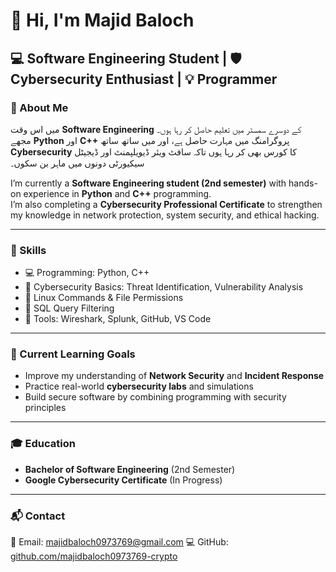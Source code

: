 # 👋 Hi, I'm Majid Baloch  
## 💻 Software Engineering Student | 🛡️ Cybersecurity Enthusiast | 💡 Programmer 

### 📜 About Me  
میں اس وقت **Software Engineering** کے دوسرے سمسٹر میں تعلیم حاصل کر رہا ہوں۔  
مجھے **Python** اور **C++** پروگرامنگ میں مہارت حاصل ہے، اور میں ساتھ ساتھ **Cybersecurity** کا کورس بھی کر رہا ہوں تاکہ سافٹ ویئر ڈیویلپمنٹ اور ڈیجیٹل سیکیورٹی دونوں میں ماہر بن سکوں۔  

I’m currently a **Software Engineering student (2nd semester)** with hands-on experience in **Python** and **C++** programming.  
I’m also completing a **Cybersecurity Professional Certificate** to strengthen my knowledge in network protection, system security, and ethical hacking.  

---

### 🧠 Skills  
- 💻 Programming: Python, C++  
- 🧩 Cybersecurity Basics: Threat Identification, Vulnerability Analysis  
- 🐧 Linux Commands & File Permissions  
- 🧮 SQL Query Filtering  
- 🧰 Tools: Wireshark, Splunk, GitHub, VS Code  

---

### 🎯 Current Learning Goals  
- Improve my understanding of **Network Security** and **Incident Response**  
- Practice real-world **cybersecurity labs** and simulations  
- Build secure software by combining programming with security principles  

---

### 🎓 Education  
- **Bachelor of Software Engineering** (2nd Semester)  
- **Google Cybersecurity Certificate** (In Progress)  

---

### 📬 Contact  
📧 Email: majidbaloch0973769@gmail.com 
💻 GitHub: [github.com/majidbaloch0973769-crypto](https://github.com/majidbaloch0973769-crypto)
